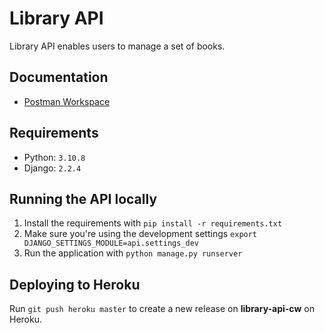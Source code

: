 # Library API

Library API enables users to manage a set of books.

## Documentation
- [Postman Workspace](https://www.postman.com/cassiewallace/workspace/library-api)

## Requirements
- Python: `3.10.8`
- Django: `2.2.4`

## Running the API locally

1. Install the requirements with `pip install -r requirements.txt`
2. Make sure you're using the development settings `export DJANGO_SETTINGS_MODULE=api.settings_dev`
3. Run the application with `python manage.py runserver`

## Deploying to Heroku

Run `git push heroku master` to create a new release on **library-api-cw** on Heroku.